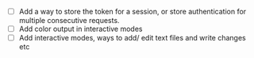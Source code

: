 - [ ] Add a way to store the token for a session, or store authentication for multiple consecutive requests.
- [ ] Add color output in interactive modes
- [ ] Add interactive modes, ways to add/ edit text files and write changes etc 
